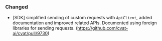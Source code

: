 ### Changed

- \[SDK\] simplified sending of custom requests with `ApiClient`, added documentation
  and improved related APIs. Documented using foreign libraries for sending requests.
  (<https://github.com/cvat-ai/cvat/pull/9730>)
